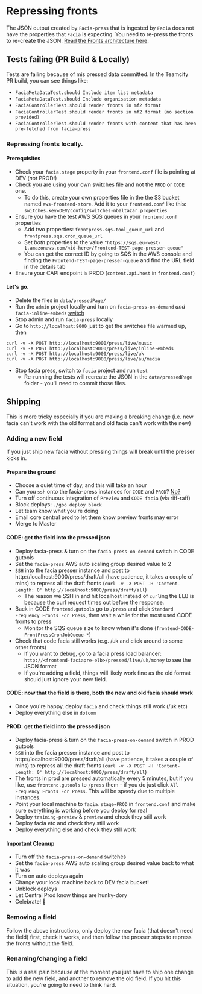 # Repressing fronts

The JSON output created by `Facia-press` that is ingested by `Facia` does not have the properties that `Facia` is expecting. You need to re-press the fronts to re-create the JSON. [Read the Fronts architecture here](https://github.com/guardian/frontend/blob/d4422b4537165424e70a898d150db4e806ba04d6/docs/02-architecture/02-fronts-architecture.md).

## Tests failing (PR Build & Locally)

Tests are failing because of mis pressed data committed. In the Teamcity PR build, you can see things like:

- `FaciaMetaDataTest.should Include item list metadata`
- `FaciaMetaDataTest.should Include organisation metadata `
- `FaciaControllerTest.should render fronts in mf2 format` 
- `FaciaControllerTest.should render fronts in mf2 format (no section provided)` 
- `FaciaControllerTest.should render fronts with content that has been pre-fetched from facia-press` 

### Repressing fronts locally.

#### Prerequisites

* Check your `facia.stage` property in your `frontend.conf` file is pointing at DEV (*not* PROD!)
* Check you are using your own switches file and not the `PROD` or `CODE` one. 
	* To do this, create your own properties file in the the S3 bucket named `aws-frontend-store`. Add it to your `frontend.conf` like this: `switches.key=DEV/config/switches-nbaltazar.properties`
* Ensure you have the test AWS SQS queues in your `frontend.conf` properties
	* Add two properties: `frontpress.sqs.tool_queue_url` and `frontpress.sqs.cron_queue_url`
	* Set _both_ properties to the value `"https://sqs.eu-west-1.amazonaws.com/<id-here>/Frontend-TEST-page-presser-queue"`
	* You can get the correct ID by going to SQS in the AWS console and finding the `Frontend-TEST-page-presser-queue` and find the URL field in the details tab
* Ensure your CAPI endpoint is PROD (`content.api.host` in `frontend.conf`)

#### Let's go.

* Delete the files in `data/pressedPage/`
* Run the `admin` project locally and turn on `facia-press-on-demand` *and* `facia-inline-embeds` [switch](http://localhost:9000/dev/switchboard#Facia)
* Stop admin and run `facia-press` locally
* Go to `http://localhost:9000` just to get the switches file warmed up, then

```
curl -v -X POST http://localhost:9000/press/live/music
curl -v -X POST http://localhost:9000/press/live/inline-embeds
curl -v -X POST http://localhost:9000/press/live/uk
curl -v -X POST http://localhost:9000/press/live/au/media
```

* Stop facia press, switch to `facia` project and run `test`
	* Re-running the tests will recreate the JSON in the `data/pressedPage` folder - you'll need to commit those files.


## Shipping

This is more tricky especially if you are making a breaking change (i.e. new facia can't work with the old format and old facia can't work with the new)

### Adding a new field

If you just ship new facia without pressing things will break until the presser kicks in.

#### Prepare the ground

* Choose a quiet time of day, and this will take an hour
* Can you `ssh` onto the facia-press instances for `CODE` and `PROD`? [No?](https://github.com/guardian/platform/blob/master/doc/manual/chapters/1.04.ssh-keys.md)
* Turn off continuous integration of `Preview` and `CODE facia` (via riff-raff)
* Block deploys: `./goo deploy block`
* Let team know what you're doing
* Email core central prod to let them know preview fronts may error 
* Merge to Master

#### CODE: get the field into the pressed json

* Deploy facia-press & turn on the `facia-press-on-demand` switch in CODE gutools
* Set the `facia-press` AWS auto scaling group desired value to 2
* `SSH` into the facia presser instance and post to http://localhost:9000/press/draft/all (have patience, it takes a couple of mins) to repress all the draft fronts (`curl -v -X POST -H 'Content-Length: 0' http://localhost:9000/press/draft/all`)
	* The reason we SSH in and hit localhost instead of `curl`ing the ELB is because the curl request times out before the response.
* Back in CODE `frontend.gutools` go to `/press` and click `Standard Frequency Fronts For Press`, then wait a while for the most used CODE fronts to press 
	* Monitor the SQS queue size to know when it's done (`frontend-CODE-FrontPressCronJobQueue-*`)
* Check that code facia still works (e.g. /uk and click around to some other fronts)
	* If you want to debug, go to a facia press load balancer: `http://<frontend-faciapre-elb>/pressed/live/uk/money` to see the JSON format
	* If you're adding a field, things will likely work fine as the old format should just ignore your new field.

#### CODE: now that the field is there, both the new and old facia should work

* Once you're happy, deploy `facia` and check things still work (/uk etc)
* Deploy everything else in `dotcom`

#### PROD: get the field into the pressed json
* Deploy facia-press & turn on the `facia-press-on-demand` switch in PROD gutools
* `SSH` into the facia presser instance and post to http://localhost:9000/press/draft/all (have patience, it takes a couple of mins) to repress all the draft fronts (`curl -v -X POST -H 'Content-Length: 0' http://localhost:9000/press/draft/all`) 
* The fronts in prod are pressed automatically every 5 minutes, but if you like, use `frontend.gutools` to `/press` them - if you do just click `All Frequency Fronts For Press`. This will be speedy due to multiple instances.
* Point your local machine to `facia.stage=PROD` in `frontend.conf` and make sure everything is working before you deploy for real
* Deploy `training-preview` & `preview` and check they still work
* Deploy facia etc and check they still work
* Deploy everything else and check they still work

#### Important Cleanup

* Turn off the `facia-press-on-demand` switches
* Set the `facia-press` AWS auto scaling group desired value back to what it was
* Turn on auto deploys again
* Change your local machine back to DEV facia bucket!
* Unblock deploys
* Let Central Prod know things are hunky-dory
* Celebrate! 🎉 

### Removing a field

Follow the above instructions, only deploy the new facia (that doesn't need the field) first, check it works, and then follow the presser steps to repress the fronts without the field.

### Renaming/changing a field

This is a real pain because at the moment you just have to ship one change to add the new field, and another to remove the old field.  If you hit this situation, you're going to need to think hard.
